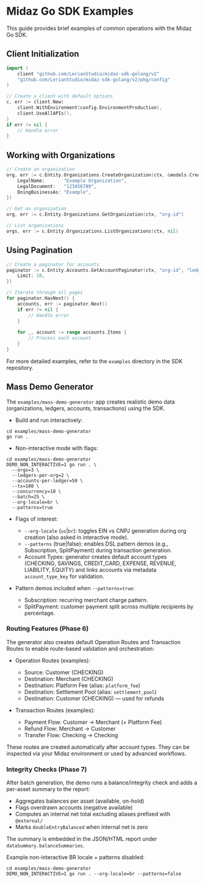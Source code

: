 # Midaz Go SDK Examples

This guide provides brief examples of common operations with the Midaz Go SDK.

## Client Initialization

```go
import (
	client "github.com/LerianStudio/midaz-sdk-golang/v2"
	"github.com/LerianStudio/midaz-sdk-golang/v2/pkg/config"
)

// Create a client with default options
c, err := client.New(
	client.WithEnvironment(config.EnvironmentProduction),
	client.UseAllAPIs(),
)
if err != nil {
	// Handle error
}
```

## Working with Organizations

```go
// Create an organization
org, err := c.Entity.Organizations.CreateOrganization(ctx, &models.CreateOrganizationInput{
	LegalName:       "Example Organization",
	LegalDocument:   "123456789",
	DoingBusinessAs: "Example",
})

// Get an organization
org, err := c.Entity.Organizations.GetOrganization(ctx, "org-id")

// List organizations
orgs, err := c.Entity.Organizations.ListOrganizations(ctx, nil)
```

## Using Pagination

```go
// Create a paginator for accounts
paginator := c.Entity.Accounts.GetAccountPaginator(ctx, "org-id", "ledger-id", &models.ListOptions{
	Limit: 10,
})

// Iterate through all pages
for paginator.HasNext() {
	accounts, err := paginator.Next()
	if err != nil {
		// Handle error
	}
	
	for _, account := range accounts.Items {
		// Process each account
	}
}
```

For more detailed examples, refer to the `examples` directory in the SDK repository.

## Mass Demo Generator

The `examples/mass-demo-generator` app creates realistic demo data (organizations, ledgers, accounts, transactions) using the SDK.

- Build and run interactively:

```
cd examples/mass-demo-generator
go run .
```

- Non-interactive mode with flags:

```
cd examples/mass-demo-generator
DEMO_NON_INTERACTIVE=1 go run . \
  --orgs=3 \
  --ledgers-per-org=2 \
  --accounts-per-ledger=50 \
  --tx=100 \
  --concurrency=10 \
  --batch=25 \
  --org-locale=br \
  --patterns=true
```

- Flags of interest:
  - `--org-locale` (`us`|`br`): toggles EIN vs CNPJ generation during org creation (also asked in interactive mode).
  - `--patterns` (true|false): enables DSL pattern demos (e.g., Subscription, SplitPayment) during transaction generation.
  - Account Types: generator creates default account types (CHECKING, SAVINGS, CREDIT_CARD, EXPENSE, REVENUE, LIABILITY, EQUITY) and links accounts via metadata `account_type_key` for validation.

- Pattern demos included when `--patterns=true`:
  - Subscription: recurring merchant charge pattern.
  - SplitPayment: customer payment split across multiple recipients by percentage.

### Routing Features (Phase 6)

The generator also creates default Operation Routes and Transaction Routes to enable route-based validation and orchestration:

- Operation Routes (examples):
  - Source: Customer (CHECKING)
  - Destination: Merchant (CHECKING)
  - Destination: Platform Fee (alias: `platform_fee`)
  - Destination: Settlement Pool (alias: `settlement_pool`)
  - Destination: Customer (CHECKING) — used for refunds

- Transaction Routes (examples):
  - Payment Flow: Customer → Merchant (+ Platform Fee)
  - Refund Flow: Merchant → Customer
  - Transfer Flow: Checking → Checking

These routes are created automatically after account types. They can be inspected via your Midaz environment or used by advanced workflows.

### Integrity Checks (Phase 7)

After batch generation, the demo runs a balance/integrity check and adds a per-asset summary to the report:

- Aggregates balances per asset (available, on-hold)
- Flags overdrawn accounts (negative available)
- Computes an internal net total excluding aliases prefixed with `@external/`
- Marks `doubleEntryBalanced` when internal net is zero

The summary is embedded in the JSON/HTML report under `dataSummary.balanceSummaries`.

Example non-interactive BR locale + patterns disabled:

```
cd examples/mass-demo-generator
DEMO_NON_INTERACTIVE=1 go run . --org-locale=br --patterns=false
```
